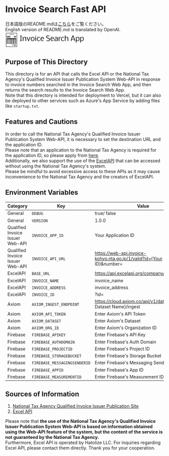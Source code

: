 # Invoice Search Fast API
日本語版のREADME.mdは[こちら](/README.md)をご覧ください。  
English version of README.md is translated by OpenAI.  
<img src="assets/img/Invoice%20Search%20App-logo.png" width="50%">  

## Purpose of This Directory  
This directory is for an API that calls the Excel API or the National Tax Agency's Qualified Invoice Issuer Publication System Web-API in response to invoice numbers searched in the Invoice Search Web App, and then returns the search results to the Invoice Search Web App.  
Note that this directory is intended for deployment to Vercel, but it can also be deployed to other services such as Azure's App Service by adding files like `startup.txt`.  

## Features and Cautions  
In order to call the National Tax Agency's Qualified Invoice Issuer Publication System Web-API, it is necessary to set the destination URL and the application ID.  
Please note that an application to the National Tax Agency is required for the application ID, so please apply from [here]("https://www.invoice-kohyo.nta.go.jp/web-api/index.html").  
Additionally, we also support the use of the [ExcelAPI]("https://excelapi.org/docs/") that can be accessed without using the National Tax Agency's system.  
Please be mindful to avoid excessive access to these APIs as it may cause inconvenience to the National Tax Agency and the creators of ExcelAPI.  

## Environment Variables  
| Category                         | Key                          | Value                                                                            |
| -------------------------------- | ---------------------------- | -------------------------------------------------------------------------------- |
| General                          | `DEBUG`                      | true/ false                                                                      |
| General                          | `VERSION`                    | 1.0.0                                                                            |
| Qualified Invoice Issuer Web-API | `INVOICE_APP_ID`             | Your Application ID                                                              |
| Qualified Invoice Issuer Web-API | `INVOICE_API_URL`            | https://web-api.invoice-kohyo.nta.go.jp/1/valid?id={Your Application ID}&number= |
| ExcelAPI                         | `BASE_URL`                   | https://api.excelapi.org/company/                                                |
| ExcelAPI                         | `INVOICE_NAME`               | invoice_name                                                                     |
| ExcelAPI                         | `INVOICE_ADDRESS`            | invoice_address                                                                  |
| ExcelAPI                         | `INVOICE_ID`                 | ?id=                                                                             |
| Axiom                            | `AXIOM_INGEST_ENDPOINT`      | https://cloud.axiom.co/api/v1/datasets/{Axiom Dataset Name}/ingest               |
| Axiom                            | `AXIOM_API_TOKEN`            | Enter Axiom's API Token                                                          |
| Axiom                            | `AXIOM_DATASET`              | Enter Axiom's Dataset                                                            |
| Axiom                            | `AXIOM_ORG_ID`               | Enter Axiom's Organization ID                                                    |
| Firebase                         | `FIREBASE_APIKEY`            | Enter Firebase's API Key                                                         |
| Firebase                         | `FIREBASE_AUTHDOMAIN`        | Enter Firebase's Auth Domain                                                     |
| Firebase                         | `FIREBASE_PROJECTID`         | Enter Firebase's Project ID                                                      |
| Firebase                         | `FIREBASE_STORAGEBUCKET`     | Enter Firebase's Storage Bucket                                                  |
| Firebase                         | `FIREBASE_MESSAGINGSENDERID` | Enter Firebase's Messaging Sender ID                                             |
| Firebase                         | `FIREBASE_APPID`             | Enter Firebase's App ID                                                          |
| Firebase                         | `FIREBASE_MEASUREMENTID`     | Enter Firebase's Measurement ID                                                  |
  
## Sources of Information  
1. [National Tax Agency Qualified Invoice Issuer Publication Site](https://www.invoice-kohyo.nta.go.jp/index.html)  
2. [Excel API](https://excelapi.org/docs/)  
  
Please note that **the use of the National Tax Agency's Qualified Invoice Issuer Publication System Web-API is based on information obtained using the Web-API feature of the system, but the content of the service is not guaranteed by the National Tax Agency.**  
Furthermore, Excel API is operated by Hatolize LLC. For inquiries regarding Excel API, please contact them directly. Thank you for your cooperation.  